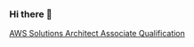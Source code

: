 ### Hi there 👋



[AWS Solutions Architect Associate Qualification](https://www.credly.com/badges/b6b35551-138d-4628-bfbb-92b5fecd99bc/public_url)
<!--
**stevemorland/stevemorland** is a ✨ _special_ ✨ repository because its `README.md` (this file) appears on your GitHub profile.

Here are some ideas to get you started:

- 🔭 I’m currently working on ...
- 🌱 I’m currently learning ...
- 👯 I’m looking to collaborate on ...
- 🤔 I’m looking for help with ...
- 💬 Ask me about ...
- 📫 How to reach me: ...
- 😄 Pronouns: ...
- ⚡ Fun fact: ...
-->
